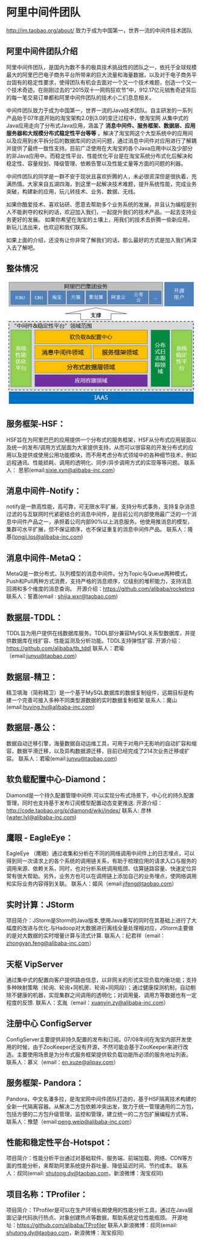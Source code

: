 # 阿里中间件团队

http://jm.taobao.org/about/
致力于成为中国第一，世界一流的中间件技术团队

## 阿里中间件团队介绍


阿里中间件团队，是国内为数不多的极具技术挑战性的团队之一，依托于全球规模最大的阿里巴巴电子商务平台所带来的巨大流量和海量数据，以及对于电子商务平台固有的稳定性要求，使得团队有机会去面对一个又一个技术难题，创造一个又一个技术奇迹。在刚刚过去的“2015双十一网购狂欢节”中，912.17亿元销售奇迹背后的每一笔交易订单都和阿里中间件团队的技术小二们息息相关。

中间件团队致力于成为中国第一，世界一流的Java技术团队。自主研发的一系列产品始于07年底开始的淘宝架构2.0到3.0的变迁过程中，使淘宝网 从集中式的Java应用走向了分布式Java应用，涵盖了 **消息中间件、服务框架、数据层、应用服务器和大规模分布式稳定性平台等等** 。解决了淘宝网这个大型系统中的应用间以及应用到水平拆分后的数据库间的访问问题，通过消息中间件对应用进行了解耦并提供了最终一致性支持。目前广泛使用在大淘宝的各个Java应用中以及少部分的非Java应用中。而稳定性平台、性能优化平台是在淘宝系统分布式化后解决和稳定性、容量规划、降级管理、依赖告警以及性能丈量等方面的问题的利器。

中间件团队的同学是一群不安于现状且喜欢折腾的人，未必很资深但是很执着，充满热情。大家来自五湖四海，到这里一起解决技术难题，提升系统性能，完成业务突破，构建新的应用，玩儿转技术、业务、数据、无线。

如果你酷爱技术、喜欢钻研、愿意去帮助多个业务系统的发展，并且认为编程是别人不能剥夺的权利的话，欢迎加入我们，一起提升我们的技术产品，一起去支持业务更好的发展。
如果你希望在淘宝的土壤上，用我们的技术去折腾一些新应用，新玩儿法出来，也欢迎和我们联系。

如果上面的介绍，还没有让你非常了解我们的话，那么最好的方式是加入我们再深入去了解吧。

## 整体情况

![](assets/img-alibaba-arc.png)

## 服务框架-HSF：

HSF旨在为阿里巴巴的应用提供一个分布式的服务框架，HSF从分布式应用层面以及统一的发布/调用方式层面为大家提供支持，从而可以很容易的开发分布式的应用以及提供或使用公用功能模块，而不用考虑分布式领域中的各种细节技术，例如远程通讯、性能损耗、调用的透明化、同步/异步调用方式的实现等等问题。
联系人： 思邪(email:sixie.xyn@alibaba-inc.com）

## 消息中间件-Notify：

notify是一款高性能，高可靠，可无限水平扩展，支持分布式事务，支持复杂消息过滤的与互联网时代紧密结合的消息中间件，是目前公司内部使用最广泛的一个消息中间件产品之一，承担着公司内部90%以上消息服务。他使用推消息的模型，集群可水平扩展，但不保证顺序，也不保证重复的消息中间件产品。
联系人：隆基(longji.lqs@alibaba-inc.com)

## 消息中间件-MetaQ：

MetaQ是一款分布式、队列模型的消息中间件。分为Topic与Queue两种模式，Push和Pull两种方式消费，支持严格的消息顺序，亿级别的堆积能力，支持消息回溯和多个维度的消息查询。
开源介绍：https://github.com/alibaba/rocketmq
联系人：誓嘉(email : shijia.wxr@taobao.com)

## 数据层-TDDL：

TDDL旨为用户提供在线数据库服务。TDDL部分兼容MySQL关系型数据库，并提供数据库在线扩容、性能监测及分析功能。TDDL支持弹性扩容.
开源介绍：https://github.com/alibaba/tb_tddl
联系人：君瑜（email:junyu@taobao.com）

## 数据层-精卫：

精卫填海（简称精卫）是一个基于MySQL数据库的数据复制组件，远期目标是构建一个完善可接入多种不同类型源数据的实时数据复制框架
联系人：魔山(email:huying.hy@alibaba-inc.com)

## 数据层-愚公：

数据自动迁移引擎，海量数据自动运维工具，可用于对用户无影响的自动扩容和缩容，数据平滑迁移，以及异构数据源迁移，目前已经完成了214次业务迁移或扩容。
联系人：君瑜(email:junyu@taobao.com)

## 软负载配置中心-Diamond：

Diamond是一个持久配置管理中间件.可以实现分布式场景下，中心化的持久配置管理，同时也支持基于发布订阅模型配置动态变更推送.
开源介绍：http://code.taobao.org/p/diamond/wiki/index/
联系人: 彦林(water.lyl@alibaba-inc.com)

## 鹰眼 - EagleEye：

EagleEye （鹰眼）通过收集和分析在不同的网络调用中间件上的日志埋点，可以得到同一次请求上的各个系统的调用链关系，有助于梳理应用的请求入口与服务的调用来源、依赖关系，同时，也对分析系统调用瓶颈、估算链路容量、快速定位异常有很大帮助。另外，业务方也可以在调用链上添加自己的业务埋点，使网络调用和实际业务内容得到关联。
联系人：姬风（email:jifeng@taobao.com）

## 实时计算：JStorm

项目简介：JStorm是Storm的Java版本,使用Java重写的同时在其基础上进行了大幅度的改进与优化.与Hadoop对大数据进行离线全量处理相对应，JStorm主要做的是对大数据的实时增量计算与流式计算.
联系人：纪君祥（email：zhongyan.feng@alibaba-inc.com）

## 天枢 VipServer

通过集中式的配置向客户提供路由信息，以非网关的形式实现负载均衡功能；支持多种映射策略（轮询、轮询+同机房、轮询+同网段）；通过健康探测机制，自动剔除不健康的机器，实现集群之间调用的透明化；对调用量、调用方等数据也有一定程度的反馈.
联系人：玄胤（email：xuanyin.zy@alibaba-inc.com）

## 注册中心 ConfigServer

ConfigServer主要提供非持久配置的发布和订阅。07/08年间在淘宝内部开发使用的时候，由于ZooKeeper还没有开源，不然可能会基于ZooKeeper来进行改造。主要使用场景是为分布式服务框架提供软负载功能所必须的服务地址列表。
联系人：慕义（email：en.xuze@alipay.com）

## 服务框架- Pandora：

Pandora，中文名潘多拉，是淘宝网中间件团队打造的，基于HSF隔离技术构建的全新一代隔离容器。从解决二方包依赖冲突出发，致力于统一管理通用的二方包，包括方便的二方包升级管理，监控和管理，建立统一的二方包扩展编程方式等。
联系人：豫楚（email:peng.weip@alibaba-inc.com）

## 性能和稳定性平台-Hotspot：

项目简介：性能分析平台通过对基础软件、服务端、前端加载、网络、CDN等方面的性能分析，来帮助阿里系统提升吞吐量、降低延迟时间、节约成本。
联系人：叔同(email: shutong.dy@taobao.com，新浪微博：淘宝叔同)

## 项目名称：TProfiler：

项目简介：TProfiler是可以在生产环境长期使用的性能分析工具，通过在Java层面记录代码执行热点、对象创建热点等数据，帮助系统定位性能瓶颈。
开源地址：https://github.com/alibaba/TProfiler
联系人新浪微博：叔同(email: shutong.dy@taobao.com，新浪微博：淘宝叔同)
